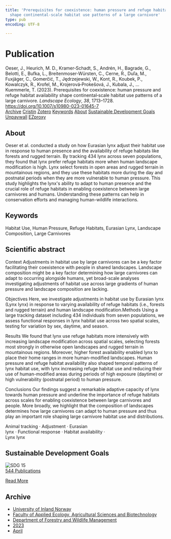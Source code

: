 ```yaml
---
title: 'Prerequisites for coexistence: human pressure and refuge habitat availability
  shape continental‑scale habitat use patterns of a large carnivore'
type: pub
encoding: UTF-8

---
```

<h1>Publication</h1>
<article id="csl-bib-container-TVLNIW4I" class="csl-bib-container">
  <div class="csl-bib-body"> <div class="csl-entry">Oeser, J., Heurich, M. D., Kramer‑Schadt, S., Andrén, H., Bagrade, G., Belotti, E., Bufka, L., Breitenmoser‑Würsten, C., Cerne, R., Duľa, M., Fuxjäger, C., Gomerčić, T., Jędrzejewski, W., Kont, R., Koubek, P., Kowalczyk, R., Krofel, M., Krojerová‑Prokešová, J., Kubala, J., … Kuemmerle, T. (2023). Prerequisites for coexistence: human pressure and refuge habitat availability shape continental‑scale habitat use patterns of a large carnivore. <i>Landscape Ecology</i>, <i>38</i>, 1713–1728. <a href="https://doi.org/10.1007/s10980-023-01645-7">https://doi.org/10.1007/s10980-023-01645-7</a></div> </div>
  <div class="csl-bib-buttons">
    <a href="#taxonomy-article-TVLNIW4I" alt="archive" class="csl-bib-button">Archive</a>
    <a href="https://app.cristin.no/results/show.jsf?id=2140042" alt="Cristin" class="csl-bib-button">Cristin</a>
    <a href="http://zotero.org/groups/5881554/items/TVLNIW4I" alt="Zotero" class="csl-bib-button">Zotero</a>
    <a href="#keywords-article-TVLNIW4I" alt="keywords" class="csl-bib-button">Keywords</a>
    <a href="#about-article-TVLNIW4I" alt="about_pub" class="csl-bib-button">About</a>
    <a href="#sdg-article-TVLNIW4I" alt="sdg" class="csl-bib-button">Sustainable Development Goals</a>
    <a href="https://link.springer.com/content/pdf/10.1007/s10980-023-01645-7.pdf" alt="Unpaywall" class="csl-bib-button">Unpaywall</a>
    <a href="https://link.springer.com/content/pdf/10.1007/s10980-023-01645-7.pdf" alt="EZproxy" class="csl-bib-button">EZproxy</a>
  </div>
  <div id="csl-bib-meta-container-TVLNIW4I"></div>
</article>
<div id="csl-bib-meta-TVLNIW4I" class="csl-bib-meta">
  <article id="about-article-TVLNIW4I" class="about_pub-article">
    <h1>About</h1>
    Oeser et al. conducted a study on how Eurasian lynx adjust their habitat use in response to human presence and the availability of refuge habitats like forests and rugged terrain. By tracking 434 lynx across seven populations, they found that lynx prefer refuge habitats more when human landscape modification is high. Lynx select forests in open areas and rugged terrain in mountainous regions, and they use these habitats more during the day and postnatal periods when they are more vulnerable to human pressure. This study highlights the lynx's ability to adapt to human presence and the crucial role of refuge habitats in enabling coexistence between large carnivores and humans. Understanding these patterns can help in conservation efforts and managing human-wildlife interactions.
  </article>
  <article id="keywords-article-TVLNIW4I" class="keywords-article">
    <h1>Keywords</h1>
    Habitat Use, Human Pressure, Refuge Habitats, Eurasian Lynx, Landscape Composition, Large Carnivores
  </article>
  <article id="abstract-article-TVLNIW4I" class="abstract-article">
    <h1>Scientific abstract</h1>
    Context 
Adjustments in habitat use by large carnivores can be a key factor facilitating their coexistence with people in shared landscapes. Landscape composition might be a key factor determining how large carnivores can adapt to occurring alongside humans, yet broad-scale analyses investigating adjustments of habitat use across large gradients of human pressure and landscape composition are lacking. 
 
Objectives 
Here, we investigate adjustments in habitat use by Eurasian lynx (Lynx lynx) in response to varying availability of refuge habitats (i.e., forests and rugged terrain) and human landscape modification.Methods 
Using a large tracking dataset including 434 individuals from seven populations, we assess functional responses in lynx habitat use across two spatial scales, testing for variation by sex, daytime, and season. 
 
Results 
We found that lynx use refuge habitats more intensively with increasing landscape modification across spatial scales, selecting forests most strongly in otherwise open landscapes and rugged terrain in mountainous regions. Moreover, higher forest availability enabled lynx to place their home ranges in more human-modified landscapes. Human pressure and refuge habitat availability also shaped temporal patterns of lynx habitat use, with lynx increasing refuge habitat use and reducing their use of human-modified areas during periods of high exposure (daytime) or high vulnerability (postnatal period) to human pressure. 
 
Conclusions 
Our findings suggest a remarkable adaptive capacity of lynx towards human pressure and underline the importance of refuge habitats across scales for enabling coexistence between large carnivores and people. More broadly, we highlight that the composition of landscapes determines how large carnivores can adapt to human pressure and thus play an important role shaping large carnivore habitat use and distributions. 
 
Animal tracking · Adjustment · Eurasian  
lynx · Functional response · Habitat availability ·  
Lynx lynx
  </article>
  <article id="sdg-article-TVLNIW4I" class="sdg-article">
    <h1>Sustainable Development Goals</h1>
    <div class="sdg-container"><div id="sdg15" class="sdg">
        <img src="{{< params subfolder >}}images/sdg/sdg15_en.png" class="image" alt="SDG 15">
        <div class="sdg-overlay">
          <a href="{{< params subfolder >}}en/archive/?sdg=15#archive" class="sdg-publication-count"><span>544</span> Publications</a>
          <p><a href="https://sdgs.un.org/goals/goal15" class="sdg-read-more">Read More</a></p>
        </div>
      </div></div>
  </article>
  <article id="taxonomy-article-TVLNIW4I" class="taxonomy-article">
    <h1>Archive</h1>
    <ul>
      <li><a href="{{< params subfolder >}}en/archive/?key=3DCRN523">University of Inland Norway</a></li>
      <li><a href="{{< params subfolder >}}en/archive/?key=T77LXH6D">Faculty of Applied Ecology, Agricultural Sciences and Biotechnology</a></li>
      <li><a href="{{< params subfolder >}}en/archive/?key=7TRARPE3">Department of Forestry and Wildlife Management</a></li>
      <li><a href="{{< params subfolder >}}en/archive/?key=WXLLSUEU">2023</a></li>
      <li><a href="{{< params subfolder >}}en/archive/?key=J3RKSNFL">April</a></li>
    </ul>
  </article>
</div>
